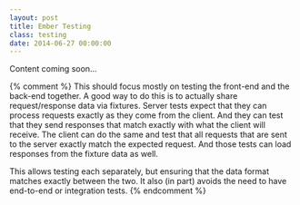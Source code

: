 ```yaml
---
layout: post
title: Ember Testing
class: testing
date: 2014-06-27 00:00:00
---
```


Content coming soon&hellip;

{% comment %}
This should focus mostly on testing the front-end and the back-end together. A
good way to do this is to actually share request/response data via fixtures.
Server tests expect that they can process requests exactly as they come from
the client. And they can test that they send responses that match exactly with
what the client will receive. The client can do the same and test that all
requests that are sent to the server exactly match the expected request. And
those tests can load responses from the fixture data as well.

This allows testing each separately, but ensuring that the data format matches
exactly between the two. It also (in part) avoids the need to have end-to-end
or integration tests.
{% endcomment %}
